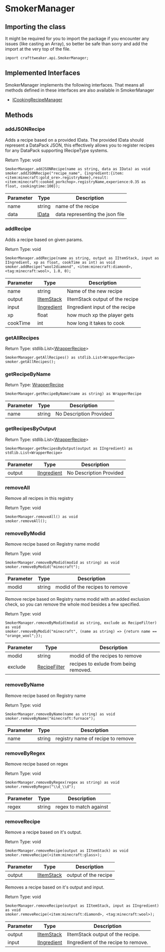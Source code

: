 # SmokerManager



## Importing the class

It might be required for you to import the package if you encounter any issues (like casting an Array), so better be safe than sorry and add the import at the very top of the file.
```zenscript
import crafttweaker.api.SmokerManager;
```


## Implemented Interfaces
SmokerManager implements the following interfaces. That means all methods defined in these interfaces are also available in SmokerManager

- [ICookingRecipeManager](/vanilla/api/managers/ICookingRecipeManager)

## Methods

### addJSONRecipe

Adds a recipe based on a provided IData. The provided IData should represent a DataPack JSON, this effectively allows you to register recipes for any DataPack supporting IRecipeType systems.

Return Type: void

```zenscript
SmokerManager.addJSONRecipe(name as string, data as IData) as void
smoker.addJSONRecipe("recipe_name", {ingredient:{item:<item:minecraft:gold_ore>.registryName},result:<item:minecraft:cooked_porkchop>.registryName,experience:0.35 as float, cookingtime:100});
```

| Parameter | Type | Description |
|-----------|------|-------------|
| name | string | name of the recipe |
| data | [IData](/vanilla/api/data/IData) | data representing the json file |


### addRecipe

Adds a recipe based on given params.

Return Type: void

```zenscript
SmokerManager.addRecipe(name as string, output as IItemStack, input as IIngredient, xp as float, cookTime as int) as void
smoker.addRecipe("wool2diamond", <item:minecraft:diamond>, <tag:minecraft:wool>, 1.0, 0);
```

| Parameter | Type | Description |
|-----------|------|-------------|
| name | string | Name of the new recipe |
| output | [IItemStack](/vanilla/api/items/IItemStack) | IItemStack output of the recipe |
| input | [IIngredient](/vanilla/api/items/IIngredient) | IIngredient input of the recipe |
| xp | float | how much xp the player gets |
| cookTime | int | how long it takes to cook |


### getAllRecipes

Return Type: stdlib.List&lt;[WrapperRecipe](/vanilla/api/recipe/WrapperRecipe)&gt;

```zenscript
SmokerManager.getAllRecipes() as stdlib.List<WrapperRecipe>
smoker.getAllRecipes();
```

### getRecipeByName

Return Type: [WrapperRecipe](/vanilla/api/recipe/WrapperRecipe)

```zenscript
SmokerManager.getRecipeByName(name as string) as WrapperRecipe
```

| Parameter | Type | Description |
|-----------|------|-------------|
| name | string | No Description Provided |


### getRecipesByOutput

Return Type: stdlib.List&lt;[WrapperRecipe](/vanilla/api/recipe/WrapperRecipe)&gt;

```zenscript
SmokerManager.getRecipesByOutput(output as IIngredient) as stdlib.List<WrapperRecipe>
```

| Parameter | Type | Description |
|-----------|------|-------------|
| output | [IIngredient](/vanilla/api/items/IIngredient) | No Description Provided |


### removeAll

Remove all recipes in this registry

Return Type: void

```zenscript
SmokerManager.removeAll() as void
smoker.removeAll();
```

### removeByModid

Remove recipe based on Registry name modid

Return Type: void

```zenscript
SmokerManager.removeByModid(modid as string) as void
smoker.removeByModid("minecraft");
```

| Parameter | Type | Description |
|-----------|------|-------------|
| modid | string | modid of the recipes to remove |


Remove recipe based on Registry name modid with an added exclusion check, so you can remove the whole mod besides a few specified.

Return Type: void

```zenscript
SmokerManager.removeByModid(modid as string, exclude as RecipeFilter) as void
smoker.removeByModid("minecraft", (name as string) => {return name == "orange_wool";});
```

| Parameter | Type | Description |
|-----------|------|-------------|
| modid | string | modid of the recipes to remove |
| exclude | [RecipeFilter](/vanilla/api/recipe/RecipeFilter) | recipes to exlude from being removed. |


### removeByName

Remove recipe based on Registry name

Return Type: void

```zenscript
SmokerManager.removeByName(name as string) as void
smoker.removeByName("minecraft:furnace");
```

| Parameter | Type | Description |
|-----------|------|-------------|
| name | string | registry name of recipe to remove |


### removeByRegex

Remove recipe based on regex

Return Type: void

```zenscript
SmokerManager.removeByRegex(regex as string) as void
smoker.removeByRegex("\\d_\\d");
```

| Parameter | Type | Description |
|-----------|------|-------------|
| regex | string | regex to match against |


### removeRecipe

Remove a recipe based on it's output.

Return Type: void

```zenscript
SmokerManager.removeRecipe(output as IItemStack) as void
smoker.removeRecipe(<item:minecraft:glass>);
```

| Parameter | Type | Description |
|-----------|------|-------------|
| output | [IItemStack](/vanilla/api/items/IItemStack) | output of the recipe |


Removes a recipe based on it's output and input.

Return Type: void

```zenscript
SmokerManager.removeRecipe(output as IItemStack, input as IIngredient) as void
smoker.removeRecipe(<item:minecraft:diamond>, <tag:minecraft:wool>);
```

| Parameter | Type | Description |
|-----------|------|-------------|
| output | [IItemStack](/vanilla/api/items/IItemStack) | IItemStack output of the recipe. |
| input | [IIngredient](/vanilla/api/items/IIngredient) | IIngredient of the recipe to remove. |



